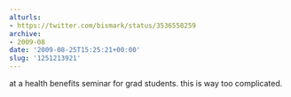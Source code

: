 ```yaml
---
alturls:
- https://twitter.com/bismark/status/3536558259
archive:
- 2009-08
date: '2009-08-25T15:25:21+00:00'
slug: '1251213921'
---
```


at a health benefits seminar for grad students. this is way too complicated.

